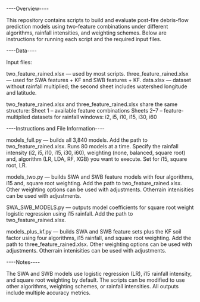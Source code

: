 ----Overview----

This repository contains scripts to build and evaluate post-fire debris-flow prediction models using two-feature combinations under different algorithms, rainfall intensities, and weighting schemes. Below are instructions for running each script and the required input files.

----Data----

Input files:

two_feature_rained.xlsx — used by most scripts.
three_feature_rained.xlsx — used for SWA features + KF and SWB features + KF.
data.xlsx — dataset without rainfall multiplied; the second sheet includes watershed longitude and latitude.

two_feature_rained.xlsx and three_feature_rained.xlsx share the same structure:
Sheet 1 – available feature combinations
Sheets 2–7 – feature-multiplied datasets for rainfall windows:
i2, i5, i10, i15, i30, i60

----Instructions and File Information----

models_full.py — builds all 3,840 models.
Add the path to two_feature_rained.xlsx.
Runs 80 models at a time.
Specify the rainfall intensity (i2, i5, i10, i15, i30, i60), weighting (none, balanced, square root) and, algorithm (LR, LDA, RF, XGB) you want to execute. Set for i15, square root, LR.

models_two.py — builds SWA and SWB feature models with four algorithms, i15 and, square root weighting.
Add the path to two_feature_rained.xlsx.
Other weighting options can be used with adjustments.
Otherrain intenisities can be used with adjustments.

SWA_SWB_MODELS.py — outputs model coefficients for square root weight logistic regression using i15 rainfall.
Add the path to two_feature_rained.xlsx.

models_plus_kf.py — builds SWA and SWB feature sets plus the KF soil factor using four algorithms, i15 rainfall, and square root weighting.
Add the path to three_feature_rained.xlsx.
Other weighting options can be used with adjustments.
Otherrain intenisities can be used with adjustments.

----Notes----

The SWA and SWB models use logistic regression (LR), i15 rainfall intensity, and square root weighting by default.
The scripts can be modified to use other algorithms, weighting schemes, or rainfall intensities.
All outputs include multiple accuracy metrics.
 

